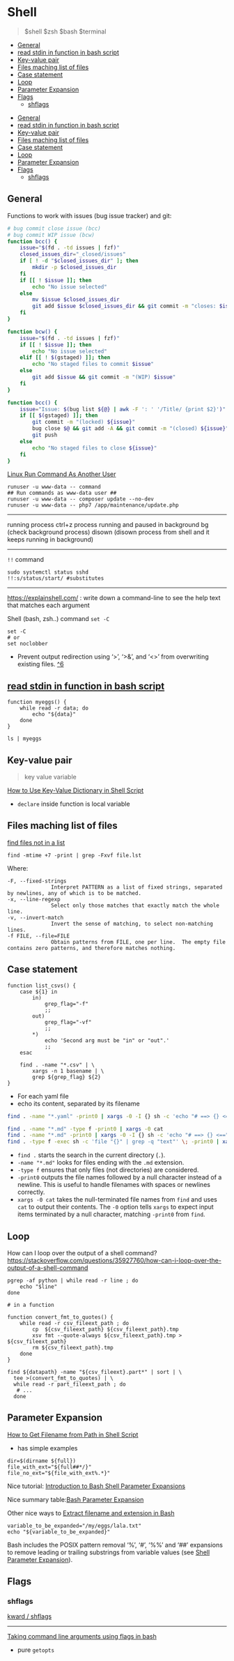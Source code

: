 # Shell
> $shell $zsh $bash $terminal


<!-- toc GFM -->

* [General](#general)
* [read stdin in function in bash script ](#read-stdin-in-function-in-bash-script-)
* [Key-value pair](#key-value-pair)
* [Files maching list of files](#files-maching-list-of-files)
* [Case statement](#case-statement)
* [Loop](#loop)
* [Parameter Expansion](#parameter-expansion)
* [Flags](#flags)
  - [shflags](#shflags)

<!-- toc -->

- [General](#general)
- [read stdin in function in bash script](#read-stdin-in-function-in-bash-script-)
- [Key-value pair](#key-value-pair)
- [Files maching list of files](#files-maching-list-of-files)
- [Case statement](#case-statement)
- [Loop](#loop)
- [Parameter Expansion](#parameter-expansion)
- [Flags](#flags)
  - [shflags](#shflags)

<!-- tocstop -->

## General

Functions to work with issues (bug issue tracker) and git:

```sh
# bug commit close issue (bcc)
# bug commit WIP issue (bcw)
function bcc() {
    issue="$(fd . -td issues | fzf)"
    closed_issues_dir="_closed/issues"
    if [ ! -d "$closed_issues_dir" ]; then
        mkdir -p $closed_issues_dir
    fi
    if [[ ! $issue ]]; then
        echo "No issue selected"
    else
        mv $issue $closed_issues_dir
        git add $issue $closed_issues_dir && git commit -m "closes: $issue"
    fi
}

function bcw() {
    issue="$(fd . -td issues | fzf)"
    if [[ ! $issue ]]; then
        echo "No issue selected"
    elif [[ ! $(gstaged) ]]; then
        echo "No staged files to commit $issue"
    else
        git add $issue && git commit -m "(WIP) $issue"
    fi
}

function bcc() {
    issue="Issue: $(bug list ${@} | awk -F ': ' '/Title/ {print $2}')"
    if [[ $(gstaged) ]]; then
        git commit -m "(locked) ${issue}"
        bug close $@ && git add -A && git commit -m "(closed) ${issue}"
        git push
    else
        echo "No staged files to close ${issue}"
    fi
}
```


[Linux Run Command As Another User](https://www.cyberciti.biz/open-source/command-line-hacks/linux-run-command-as-different-user/)
```
runuser -u www-data -- command
## Run commands as www-data user ##
runuser -u www-data -- composer update --no-dev
runuser -u www-data -- php7 /app/maintenance/update.php
```

---

running process
ctrl+z
process running and paused in background
bg (check background process)
disown (disown process from shell and it keeps running in background)

---

`!!` command

```
sudo systemctl status sshd
!!:s/status/start/ #substitutes
```

---

https://explainshell.com/ : write down a command-line to see the help text that matches each argument

Shell (bash, zsh..) command `set -C`

```
set -C
# or
set noclobber
```

- Prevent output redirection using ‘>’, ‘>&’, and ‘<>’ from overwriting existing files. [^6](gubasso/references)


## [read stdin in function in bash script ](https://stackoverflow.com/questions/14004756/read-stdin-in-function-in-bash-script)

```
function myeggs() {
    while read -r data; do
        echo "${data}"
    done
}

ls | myeggs
```

## Key-value pair
> key value variable

[How to Use Key-Value Dictionary in Shell Script](https://fedingo.com/how-to-use-key-value-dictionary-in-shell-script/)

- `declare` inside function is local variable




## Files maching list of files

[find files not in a list](https://stackoverflow.com/questions/7306971/find-files-not-in-a-list)

```
find -mtime +7 -print | grep -Fxvf file.lst
```

Where:

```
-F, --fixed-strings
              Interpret PATTERN as a list of fixed strings, separated by newlines, any of which is to be matched.
-x, --line-regexp
              Select only those matches that exactly match the whole line.
-v, --invert-match
              Invert the sense of matching, to select non-matching lines.
-f FILE, --file=FILE
              Obtain patterns from FILE, one per line.  The empty file contains zero patterns, and therefore matches nothing.
```

## Case statement

```
function list_csvs() {
    case ${1} in
        in)
            grep_flag="-f"
            ;;
        out)
            grep_flag="-vf"
            ;;
        *)
            echo 'Second arg must be "in" or "out".'
            ;;
    esac

    find . -name "*.csv" | \
        xargs -n 1 basename | \
        grep ${grep_flag} ${2}
}
```

- For each yaml file
- echo its content, separated by its filename
```sh
find . -name "*.yaml" -print0 | xargs -0 -I {} sh -c 'echo "# ==> {} <=="; cat {}; echo' | toxclip
```

```bash
find . -name "*.md" -type f -print0 | xargs -0 cat
find . -name "*.md" -print0 | xargs -0 -I {} sh -c 'echo "# ==> {} <=="; cat {}; echo' | toxclip
find . -type f -exec sh -c 'file "{}" | grep -q "text"' \; -print0 | xargs -0 -I {} sh -c 'echo "# ==> {} <=="; cat {}; echo' | toxclip
```

- `find .` starts the search in the current directory (`.`).
- `-name "*.md"` looks for files ending with the `.md` extension.
- `-type f` ensures that only files (not directories) are considered.
- `-print0` outputs the file names followed by a null character instead of a newline. This is useful to handle filenames with spaces or newlines correctly.
- `xargs -0 cat` takes the null-terminated file names from `find` and uses `cat` to output their contents. The `-0` option tells `xargs` to expect input items terminated by a null character, matching `-print0` from `find`.


## Loop

How can I loop over the output of a shell command?
https://stackoverflow.com/questions/35927760/how-can-i-loop-over-the-output-of-a-shell-command

```
pgrep -af python | while read -r line ; do
    echo "$line"
done

# in a function

function convert_fmt_to_quotes() {
    while read -r csv_fileext_path ; do
        cp  ${csv_fileext_path} ${csv_fileext_path}.tmp
        xsv fmt --quote-always ${csv_fileext_path}.tmp > ${csv_fileext_path}
        rm ${csv_fileext_path}.tmp
    done
}

find ${datapath} -name "${csv_fileext}.part*" | sort | \
  tee >(convert_fmt_to_quotes) | \
  while read -r part_fileext_path ; do
   # ...
  done
```

## Parameter Expansion

[How to Get Filename from Path in Shell Script](https://fedingo.com/how-to-get-filename-from-path-in-shell-script/)
- has simple examples

```
dir=$(dirname ${full})
file_with_ext="${full##*/}"
file_no_ext="${file_with_ext%.*}"
```

Nice tutorial: [Introduction to Bash Shell Parameter Expansions](https://linuxconfig.org/introduction-to-bash-shell-parameter-expansions )

Nice summary table:[Bash Parameter Expansion](https://linuxhint.com/bash_parameter_expansion/ )

Other nice ways to [Extract filename and extension in Bash ](https://stackoverflow.com/questions/965053/extract-filename-and-extension-in-bash)

```
variable_to_be_expanded="/my/eggs/lala.txt"
echo "${variable_to_be_expanded}"
```

Bash includes the POSIX pattern removal ‘%’, ‘#’, ‘%%’ and ‘##’ expansions to remove leading or trailing substrings from variable values (see [Shell Parameter Expansion](https://www.gnu.org/software/bash/manual/html_node/Shell-Parameter-Expansion.html)).


## Flags

### shflags

[ kward / shflags ](https://github.com/kward/shflags)

---

[Taking command line arguments using flags in bash ](https://dev.to/shriaas2898/taking-command-line-arguments-using-flags-in-bash-121)
- pure `getopts`
